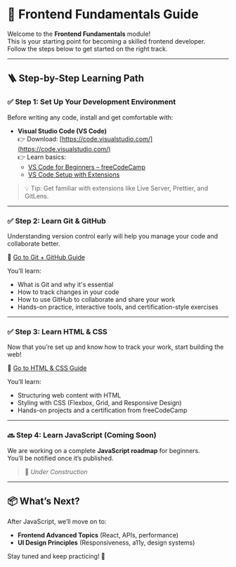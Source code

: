 # 🎯 Frontend Fundamentals Guide

Welcome to the **Frontend Fundamentals** module!  
This is your starting point for becoming a skilled frontend developer.  
Follow the steps below to get started on the right track.

---

## 🪜 Step-by-Step Learning Path

### ✅ Step 1: Set Up Your Development Environment

Before writing any code, install and get comfortable with:

- **Visual Studio Code (VS Code)**  
  👉 Download: [https://code.visualstudio.com/](https://code.visualstudio.com/)  
  👉 Learn basics:  
    - [VS Code for Beginners – freeCodeCamp](https://www.youtube.com/watch?v=VqCgcpAypFQ)  
    - [VS Code Setup with Extensions](https://www.youtube.com/watch?v=fJEbVCrEMSE)

> 💡 Tip: Get familiar with extensions like Live Server, Prettier, and GitLens.

---

### ✅ Step 2: Learn Git & GitHub

Understanding version control early will help you manage your code and collaborate better.

📘 [Go to Git + GitHub Guide](https://github.com/hasabTech/learning-pathways/blob/main/modules/version-control-system-git-github.md)

You’ll learn:
- What is Git and why it's essential
- How to track changes in your code
- How to use GitHub to collaborate and share your work
- Hands-on practice, interactive tools, and certification-style exercises

---

### ✅ Step 3: Learn HTML & CSS

Now that you’re set up and know how to track your work, start building the web!

📘 [Go to HTML & CSS Guide](https://github.com/hasabTech/learning-pathways/tree/main/frontend/frontend-fundamentals/html-css)

You’ll learn:
- Structuring web content with HTML
- Styling with CSS (Flexbox, Grid, and Responsive Design)
- Hands-on projects and a certification from freeCodeCamp

---

### 🔜 Step 4: Learn JavaScript (Coming Soon)

We are working on a complete **JavaScript roadmap** for beginners.  
You’ll be notified once it’s published.

> 🚧 *Under Construction*

---

## 📦 What’s Next?

After JavaScript, we’ll move on to:

- **Frontend Advanced Topics** (React, APIs, performance)
- **UI Design Principles** (Responsiveness, a11y, design systems)

Stay tuned and keep practicing! 💪
